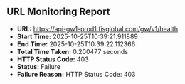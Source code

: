 ## URL Monitoring Report

- **URL:** https://api-gw1-prod1.fisglobal.com/gw/v1/health
- **Start Time:** 2025-10-25T10:39:21.911889
- **End Time:** 2025-10-25T10:39:22.112366
- **Total Time Taken:** 0.200477 seconds
- **HTTP Status Code:** 403
- **Status:** Failure
- **Failure Reason:** HTTP Status Code: 403
